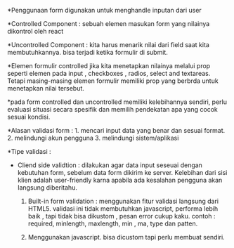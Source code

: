 *Penggunaan form digunakan untuk menghandle inputan dari user

*Controlled Component : sebuah elemen masukan form yang nilainya dikontrol oleh react

*Uncontrolled Component : kita harus menarik nilai dari field saat kita membutuhkannya. bisa terjadi ketika formulir di submit.

*Elemen formulir controlled jika kita menetapkan nilainya melalui prop seperti elemen pada input , checkboxes , radios, select and textareas. Tetapi masing-masing elemen formulir memiliki prop yang berbrda untuk menetapkan nilai tersebut.

*pada form controlled dan uncontrolled memiliki kelebihannya sendiri, perlu evaluasi situasi secara spesifik dan memilih pendekatan apa yang cocok sesuai kondisi.

*Alasan validasi form :
	1. mencari input data yang benar dan sesuai format.
	2. melindungi akun pengguna
	3. melindungi sistem/aplikasi

*Tipe validasi :
- Cliend side validtion : dilakukan agar data input seseuai dengan kebutuhan form, sebelum data form dikirim ke server. Kelebihan dari sisi klien adalah user-friendly karna apabila ada kesalahan pengguna akan langsung diberitahu.

   	1. Built-in form validation : menggunakan fitur validasi langsung dari HTML5. validasi ini tidak membutuhkan javascript, performa lebih baik , tapi tidak bisa dikustom , pesan error cukup kaku. contoh : required, minlength, maxlength, min , ma, type dan patten.
	
	
	2. Menggunakan javascript. bisa dicustom tapi perlu membuat sendiri.
